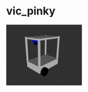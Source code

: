 # vic_pinky
<img src="/doc/image.png" width="40%" height="30%" title="vicpinky" alt="vicpinky"></img>
